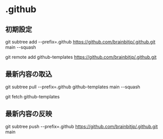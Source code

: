 # .github

## 初期設定

git subtree add --prefix=.github https://github.com/brainbitjp/.github.git main --squash

git remote add github-templates https://github.com/brainbitjp/.github.git

## 最新内容の取込

git subtree pull --prefix=.github github-templates main --squash

git fetch github-templates

## 最新内容の反映
git subtree push --prefix=.github https://github.com/brainbitjp/.github.git main
